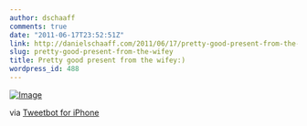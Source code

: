```yaml
---
author: dschaaff
comments: true
date: "2011-06-17T23:52:51Z"
link: http://danielschaaff.com/2011/06/17/pretty-good-present-from-the-wifey/
slug: pretty-good-present-from-the-wifey
title: Pretty good present from the wifey:)
wordpress_id: 488
---
```


[![Image](http://posterous.com/getfile/files.posterous.com/danielschaaff/kjeAvDgFathFDFDrsylzusetfCJkCDBusJFkaEemypwGmcuAuEhujHrpGcJg/image.jpg.scaled500.jpg)](http://posterous.com/getfile/files.posterous.com/danielschaaff/kjeAvDgFathFDFDrsylzusetfCJkCDBusJFkaEemypwGmcuAuEhujHrpGcJg/image.jpg.scaled1000.jpg)

  

via [Tweetbot for iPhone](http://tapbots.com/tweetbot)
